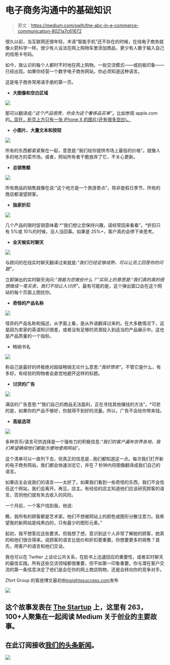 # 电子商务沟通中的基础知识

> 原文：<https://medium.com/swlh/the-abc-in-e-commerce-communication-8021a7c61672>

很久以前，当互联网还很年轻，术语“智能手机”还不存在的时候，在线电子商务就像火箭科学一样。很少有人设法在网上购物车里添加商品，更少有人敢于输入自己的信用卡号码。

如今，我认识的每个人都时不时地在网上购物。一些交流模式——或刻板印象——已经出现。如果你经营一个数字电子商务网站，你必须知道这种语言。

这是电子商务常用语手册的第一页。

*   **大图像和空白区域**

![](img/050482d5af72c596dc2a7b9db1750450.png)

那可以翻译成:*“这个产品很贵，你会为这个奢侈品买单”*。比如参观 apple.com 的[。现在，折页上方只有一张 iPhone X 的图片(还有很多空白)。](https://www.apple.com/)

*   **小图片、大量文本和按钮**

![](img/7d70884d6fb661e8e7ca8cac8d58dd15.png)

所有的东西都紧紧聚在一起，意思是:“我们给你提供市场上最低的价格”。就像人多的地方的菜市场。或者，网站所有者干脆放弃了它，不关心更新。

*   **总销售额**

![](img/905500d2a71c5123dc3b917835271763.png)

所有商品的销售就像在说:“这个地方是一个旅游景点”。除非是假日季节，所有的商店都渴望顾客。

*   **独家折扣**

![](img/fbcd714ab0108b9587f58b0bdff5fa37.png)

几个产品的限时促销意味着:*“我们想让您保持兴趣，请经常回来看看”。*折扣只有 5%或 10%的时候，没人当回事。如果是 25%+，客户真的会停下来思考。

*   **全天候实时聊天**

![](img/2937f85d93a764eaa37432e728c1bb15.png)

与顾问的在线实时聊天翻译过来就是:*“我们已经足够成熟，可以让员工回答你的问题”。*

立即弹出的实时聊天询问:*“我能为您做些什么？”*实际上的意思是:*“我们真的真的很想做成一笔买卖，我们不怕让人讨厌”*。最有可能的是，这个弹出窗口会在这个网站的每个页面上困扰你。

*   **奇怪的产品名称**

![](img/fcb4acb8e12d86602c963c87dcd61155.png)

怪异的产品名称和描述，从字面上看，是从外语翻译过来的。在大多数情况下，这是因为卖家的英语知识很差，或者没有足够的资源投入到适当的产品展示中。这也是产品质量的一个指标。

*   畅销书名

![](img/2be44bfea4d1bcb12671e0a45e8ca266.png)

称自己是最好的终极绝对超级畅销无论什么意思:*“我好想卖”*。不管它是什么，有多好。有经验的购物者会直觉地避开这样的标题。

*   **讨厌的广告**

![](img/ea75490c56831a7939a646fd52373c5f.png)

满店的广告意思:*“我们自己的商品无法盈利，正在寻找其他赚钱的方法”。*可悲的是，如果你的产品不够好，你就得不到好的流量。所以，广告不会给你带来钱。

*   **高级选项**

![](img/eb5abd01e8ac8001014527db2cf4e721.png)

多种货币/语言可供选择是一个强有力的积极信息:*“我们的客户遍布世界各地，我们希望确保他们都能方便地使用网站”。*

这个清单可以一直列下去，但真正的信息是…我们都知道这一点。每次我们打开新的电子商务网站，我们都会快速浏览它，并在 7 秒钟内将图像翻译成我们自己的语言。

如果店主会说我们的语言——太好了。如果我们看到一些奇怪的东西，我们不会信任这个网站，我们会离开。再见，店主。有经验的店主知道他们应该研究顾客的语言，否则他们就有失去收入的风险。

一个月前，一个客户找到我，他说:

瞧，我所有的顾客都是艺术家。他们不想被网站上的颜色或图形分散注意力。我希望我的新网站是纯黑白的，只有最少的图形元素。”

起初，我不想答应这些要求。但我想了想，意识到这个人非常了解她的顾客，她真的和他们很合得来。说顾客的语言比低价和折扣更重要。你想要更多的销售？首先，用客户的语言和他们交谈。

我也可以在 Twitter 上谈论公共关系，在脸书上迅速回应的重要性，或者实时聊天的最佳实践。所有这些交流领域都很重要，但不如第一印象重要。你与潜在客户交流的第一条信息决定了他们是会在你的网上商店购物，还是会转向你的竞争对手。

Zfort Group 的客座博文最初由[insightssuccess.com](http://www.insightssuccess.com/the-abc-in-e-commerce-communication/)发布

![](img/731acf26f5d44fdc58d99a6388fe935d.png)

## 这个故事发表在 [The Startup](https://medium.com/swlh) 上，这里有 263，100+人聚集在一起阅读 Medium 关于创业的主要故事。

## 在此订阅接收[我们的头条新闻](http://growthsupply.com/the-startup-newsletter/)。

![](img/731acf26f5d44fdc58d99a6388fe935d.png)